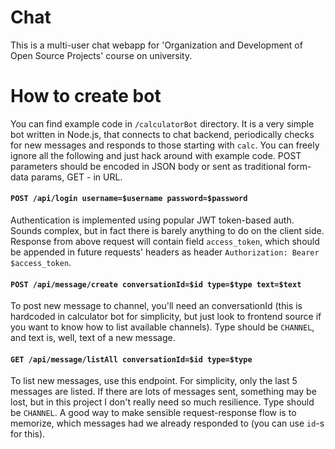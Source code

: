 # Chat

This is a multi-user chat webapp for 'Organization and Development of Open Source Projects' course on university.

# How to create bot

You can find example code in `/calculatorBot` directory. It is a very simple bot written in Node.js, that 
connects to chat backend, periodically checks for new messages and responds to those starting with `calc`. You can freely ignore all the following and just hack around with example code.
POST parameters should be encoded in JSON body or sent as traditional form-data params, GET - in URL.

#### `POST /api/login username=$username password=$password`

Authentication is implemented using popular JWT token-based auth. Sounds complex, but in fact there is barely anything to do on the client side. Response from above request will contain field `access_token`, which should be appended in future requests' headers as header `Authorization: Bearer $access_token`.

#### `POST /api/message/create conversationId=$id type=$type text=$text`

To post new message to channel, you'll need an conversationId (this is hardcoded in calculator bot for simplicity, but just look to frontend source if you want to know how to list available channels). Type should be `CHANNEL`, and text is, well, text of a new message.

#### `GET /api/message/listAll conversationId=$id type=$type`

To list new messages, use this endpoint. For simplicity, only the last 5 messages are listed. If there are lots of messages sent, something may be lost, but in this project I don't really need so much resilience. Type should be `CHANNEL`. A good way to make sensible request-response flow is to memorize, which messages had we already responded to (you can use `id`-s for this).
